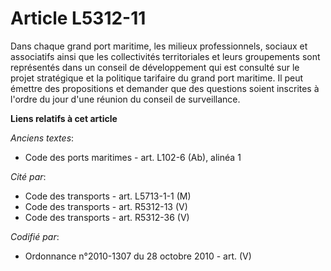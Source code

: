 # Article L5312-11

Dans chaque grand port maritime, les milieux professionnels, sociaux et associatifs ainsi que les collectivités territoriales
et leurs groupements sont représentés dans un conseil de développement qui est consulté sur le projet stratégique et la
politique tarifaire du grand port maritime. Il peut émettre des propositions et demander que des questions soient inscrites à
l'ordre du jour d'une réunion du conseil de surveillance.

**Liens relatifs à cet article**

_Anciens textes_:

  - Code des ports maritimes - art. L102-6 (Ab), alinéa 1

_Cité par_:

  - Code des transports - art. L5713-1-1 (M)
  - Code des transports - art. R5312-13 (V)
  - Code des transports - art. R5312-36 (V)

_Codifié par_:

  - Ordonnance n°2010-1307 du 28 octobre 2010 - art. (V)
